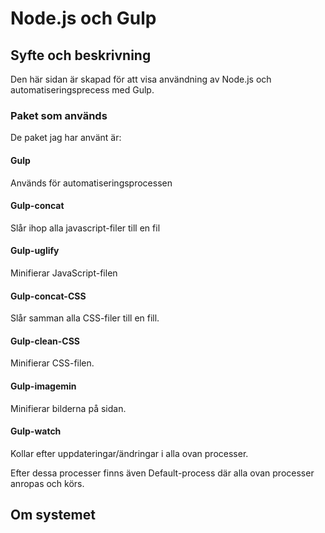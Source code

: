 # Node.js och Gulp
## Syfte och beskrivning
Den här sidan är skapad för att visa användning av Node.js och automatiseringsprecess med Gulp.

### Paket som används
De paket jag har använt är:

#### Gulp
Används för automatiseringsprocessen

#### Gulp-concat
Slår ihop alla javascript-filer till en fil

#### Gulp-uglify
Minifierar JavaScript-filen

#### Gulp-concat-CSS
Slår samman alla CSS-filer till en fill.

#### Gulp-clean-CSS
Minifierar CSS-filen.

#### Gulp-imagemin
Minifierar bilderna på sidan.

#### Gulp-watch
Kollar efter uppdateringar/ändringar i alla ovan processer.

Efter dessa processer finns även Default-process där alla ovan processer anropas och körs.

## Om systemet
